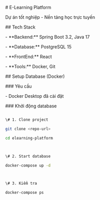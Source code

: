\# E-Learning Platform



Dự án tốt nghiệp - Nền tảng học trực tuyến 



\## Tech Stack



\- \*\*Backend:\*\* Spring Boot 3.2, Java 17

\- \*\*Database:\*\* PostgreSQL 15

\- \*\*FrontEnd:\*\* React

\- \*\*Tools:\*\* Docker, Git



\## Setup Database (Docker)



\### Yêu cầu

\- Docker Desktop đã cài đặt



\### Khởi động database



```bash

\# 1. Clone project

git clone <repo-url>

cd elearning-platform



\# 2. Start database

docker-compose up -d



\# 3. Kiểm tra

docker-compose ps

